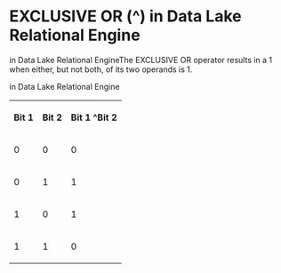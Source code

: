 <!-- loioa4f410a684f210158ce5a651b6bc741c -->

# EXCLUSIVE OR \(^\) in Data Lake Relational Engine

in Data Lake Relational EngineThe EXCLUSIVE OR operator results in a 1 when either, but not both, of its two operands is 1.



in Data Lake Relational Engine


<table>
<tr>
<th valign="top" rowspan="1">

Bit 1



</th>
<th valign="top" rowspan="1">

Bit 2



</th>
<th valign="top" rowspan="1">

Bit 1 ^Bit 2



</th>
</tr>
<tr>
<td valign="top" rowspan="1">

0



</td>
<td valign="top" rowspan="1">

0



</td>
<td valign="top" rowspan="1">

0



</td>
</tr>
<tr>
<td valign="top" rowspan="1">

0



</td>
<td valign="top" rowspan="1">

1



</td>
<td valign="top" rowspan="1">

1



</td>
</tr>
<tr>
<td valign="top" rowspan="1">

1



</td>
<td valign="top" rowspan="1">

0



</td>
<td valign="top" rowspan="1">

1



</td>
</tr>
<tr>
<td valign="top" rowspan="1">

1



</td>
<td valign="top" rowspan="1">

1



</td>
<td valign="top" rowspan="1">

0



</td>
</tr>
</table>


